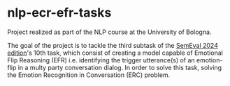 # nlp-ecr-efr-tasks
Project realized as part of the NLP course at the University of Bologna.

The goal of the project is to tackle the third subtask of the [SemEval 2024 edition](https://semeval.github.io/SemEval2024/tasks)'s 10th task, which consist of creating a model capable of Emotional Flip Reasoning (EFR) i.e. identifying the trigger utterance(s) of an emotion-flip in a multy party conversation dialog. In order to solve this task, solving the Emotion Recognition in Conversation (ERC) problem.
